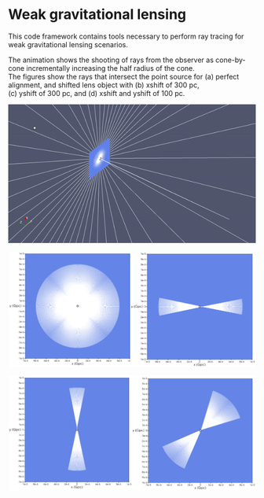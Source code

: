 # Weak gravitational lensing
This code framework contains tools necessary to perform ray tracing for 
weak gravitational lensing scenarios.

The animation shows the shooting of rays from the observer as cone-by-cone incrementally increasing the half radius of the cone.   
The figures show the rays that intersect the point source for (a) perfect alignment, and shifted lens object with (b) xshift of 300 pc,  
(c) yshift of 300 pc, and (d) xshift and yshift of 100 pc. 

![RayShooting](Movies/EinsteinRingAll.gif)

![ES1](Images/ES1.png)

![ES2](Images/ES2.png)


